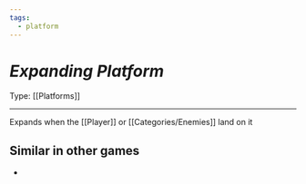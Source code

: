```yaml
---
tags:
  - platform
---
```

# _Expanding Platform_

Type: [[Platforms]]

----


Expands when the [[Player]] or [[Categories/Enemies]] land on it

## Similar in other games

* 